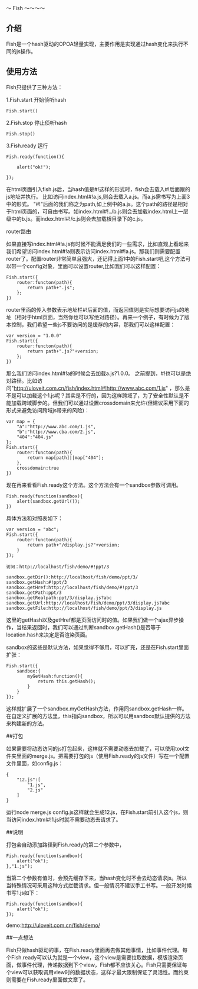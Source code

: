 ～ Fish ～～～～


## 介绍

Fish是一个hash驱动的OPOA轻量实现，主要作用是实现通过hash变化来执行不同的js操作。

## 使用方法

Fish只提供了三种方法：

1.Fish.start 开始侦听hash
	
	Fish.start()
	
2.Fish.stop 停止侦听hash

	Fish.stop()

3.Fish.ready 运行

	Fish.ready(function(){

		alert("ok!");

	});


在html页面引入fish.js后，当hash值是#!这样的形式时，fish会去载入#!后面跟的js地址并执行。
比如访问index.html#!a.js,则会去载入a.js。而a.js需书写为上面3中的形式。
"#!"后面的我们称之为path,如上例中的a.js。这个path的路径是相对于html页面的，可自由书写。如index.html#!../b.js则会去加载index.html上一层级中的b.js。而index.html#!/c.js则会去加载根目录下的c.js。


router路由

如果直接写index.html#!a.js有时候不能满足我们的一些需求，比如直观上看起来我们希望访问index.html#!a则表示访问index.html#!a.js。那我们则需要配置router了。配置router非常简单且强大，还记得上面1中的Fish.start吧,这个方法可以带一个config对象，里面可以设置router,比如我们可以这样配置：

	Fish.start({
		router:functon(path){
			return path+".js";
		};
	})

router里面的传入参数表示地址栏#!后面的值，而返回值则是实际想要访问js的地址（相对于html页面，当然你也可以写绝对路径）。再来一个例子，有时候为了版本控制，我们希望一些js不要访问的是缓存的内容，那我们可以这样配置：

	var version = "1.0.0"
	Fish.start({
		router:functon(path){
			return path+".js?"+version;
		};
	})

那么我们访问index.html#!a的时候会去加载a.js?1.0.0。
之前提到，#!也可以是绝对路径。比如访问"http://uloveit.com.cn/fish/index.html#!http://www.abc.com/1.js" ，那么是不是可以加载这个1.js呢？其实是不行的，因为这样跨域了，为了安全性默认是不能加载跨域脚步的。但我们可以通过设置crossdomain来允许(但建议采用下面的形式来避免访问跨域js带来的风险)：

	var map = {
		"a":"http://www.abc.com/1.js",
		"b":"http://www.cba.com/2.js",
		"404":"404.js"
	};
	Fish.start({
		router:functon(path){
			return map[path]||map["404"];
		},
		crossdomain:true
	})


现在再来看看Fish.ready这个方法。这个方法会有一个sandbox参数可调用。

	Fish.ready(function(sandbox){
		alert(sandbox.getUrl());
	})

具体方法和对照表如下：

	var version = "abc";
	Fish.start({
		router:functon(path){
			return path+"/display.js?"+version;
		}
	});

	访问：http://localhost/fish/demo/#!ppt/3

	sandbox.getDir():http://localhost/fish/demo/ppt/3/
	sandbox.getHash:#!ppt/3
	sandbox.getHref:http://localhost/fish/demo/#!ppt/3
	sandbox.getPath:ppt/3
	sandbox.getRealpath:ppt/3/display.js?abc
	sandbox.getUrl:http://localhost/fish/demo/ppt/3/display.js?abc
	sandbox.getFile:http://localhost/fish/demo/ppt/3/display.js

这里的getHash以及getHref都是页面访问时的值。如果我们做一个ajax异步操作，当结果返回时，我们可以通过判断sandbox.getHash()是否等于location.hash来决定是否渲染页面。

sandbox的这些是默认方法，如果觉得不够用，可以扩充，还是在Fish.start里面扩张：

	Fish.start({
		sandbox:{
			myGetHash:function(){
				return this.getHash();
			}
		}
	});

这样就扩展了一个sandbox.myGetHash方法，作用同sandbox.getHash一样。在自定义扩展的方法里，this指向sandbox，所以可以用sandbox默认提供的方法来构建新的方法。


##打包

如果需要将动态访问的js打包起来，这样就不需要动态去加载了，可以使用tool文件夹里面的merge.js。把需要打包的js（使用Fish.ready的js文件）写在一个配置文件里面，如config.js：
	
	{
		"12.js":[
			"1.js",
			"2.js"
		]
	}

运行node merge.js config.js这样就会生成12.js，在Fish.start前引入这个js，则当访问index.html#!1.js时就不需要动态去请求了。


##说明
	
打包会自动添加路径到Fish.ready的第二个参数中，
	
	Fish.ready(function(sandbox){
		alert("ok");
	},"1.js");

当第二个参数有值时，会预先缓存下来，当hash变化时不会去动态请求js。所以当特殊情况可采用这种方式拦截请求。但一般情况不建议手工书写。一般开发时候书写1.js如下：

	Fish.ready(function(sandbox){
		alert("ok");
	});


demo:http://uloveit.com.cn/fish/demo/


##一点想法

Fish只做hash驱动的事，在Fish.ready里面再去做其他事情，比如事件代理。每个Fish.ready可以认为就是一个view，这个view是需要拉取数据，模版渲染页面，做事件代理，传递数据到下个view，Fish都不应该关心。Fish只需要保证每个view可以获取调用view时的数据状态，这样才最大限制保证了灵活性。而约束则需要在Fish.ready里面做文章了。
